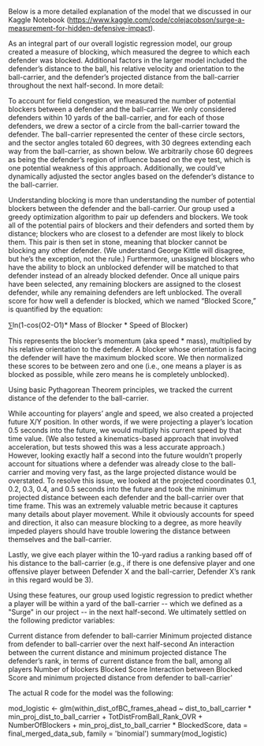 Below is a more detailed explanation of the model that we discussed in our Kaggle Notebook (https://www.kaggle.com/code/colejacobson/surge-a-measurement-for-hidden-defensive-impact). 

As an integral part of our overall logistic regression model, our group created a measure of blocking, which measured the degree to which each defender was blocked. Additional factors in the larger model included the defender’s distance to the ball, his relative velocity and orientation to the ball-carrier, and the defender’s projected distance from the ball-carrier throughout the next half-second. In more detail:

To account for field congestion, we measured the number of potential blockers between a defender and the ball-carrier. We only considered defenders within 10 yards of the ball-carrier, and for each of those defenders, we drew a sector of a circle from the ball-carrier toward the defender. The ball-carrier represented the center of these circle sectors, and the sector angles totaled 60 degrees, with 30 degrees extending each way from the ball-carrier, as shown below. We arbitrarily chose 60 degrees as being the defender’s region of influence based on the eye test, which is one potential weakness of this approach. Additionally, we could’ve dynamically adjusted the sector angles based on the defender’s distance to the ball-carrier.

Understanding blocking is more than understanding the number of potential blockers between the defender and the ball-carrier. Our group used a greedy optimization algorithm to pair up defenders and blockers. We took all of the potential pairs of blockers and their defenders and sorted them by distance; blockers who are closest to a defender are most likely to block them. This pair is then set in stone, meaning that blocker cannot be blocking any other defender. (We understand George Kittle will disagree, but he’s the exception, not the rule.) Furthermore, unassigned blockers who have the ability to block an unblocked defender will be matched to that defender instead of an already blocked defender. Once all unique pairs have been selected, any remaining blockers are assigned to the closest defender, while any remaining defenders are left unblocked. The overall score for how well a defender is blocked, which we named “Blocked Score,” is quantified by the equation:

 ⅀ln(1-cos(O2-O1)* Mass of Blocker * Speed of Blocker)
 
This represents the blocker’s momentum (aka speed * mass), multiplied by his relative orientation to the defender. A blocker whose orientation is facing the defender will have the maximum blocked score. We then normalized these scores to be between zero and one (i.e., one means a player is as blocked as possible, while zero means he is completely unblocked).

Using basic Pythagorean Theorem principles, we tracked the current distance of the defender to the ball-carrier. 

While accounting for players’ angle and speed, we also created a projected future X/Y position. In other words, if we were projecting a player’s location 0.5 seconds into the future, we would multiply his current speed by that time value. (We also tested a kinematics-based approach that involved acceleration, but tests showed this was a less accurate approach.) However, looking exactly half a second into the future wouldn’t properly account for situations where a defender was already close to the ball-carrier and moving very fast, as the large projected distance would be overstated. To resolve this issue, we looked at the projected coordinates 0.1, 0.2, 0.3, 0.4, and 0.5 seconds into the future and took the minimum projected distance between each defender and the ball-carrier over that time frame. This was an extremely valuable metric because it captures many details about player movement. While it obviously accounts for speed and direction, it also can measure blocking to a degree, as more heavily impeded players should have trouble lowering the distance between themselves and the ball-carrier.

Lastly, we give each player within the 10-yard radius a ranking based off of his distance to the ball-carrier (e.g., if there is one defensive player and one offensive player between Defender X and the ball-carrier, Defender X’s rank in this regard would be 3).

Using these features, our group used logistic regression to predict whether a player will be within a yard of the ball-carrier -- which we defined as a "Surge" in our project -- in the next half-second. We ultimately settled on the following predictor variables:

Current distance from defender to ball-carrier
Minimum projected distance from defender to ball-carrier over the next half-second
An interaction between the current distance and minimum projected distance
The defender’s rank, in terms of current distance from the ball, among all players
Number of blockers
Blocked Score 
Interaction between Blocked Score and minimum projected distance from defender to ball-carrier'

The actual R code for the model was the following:

mod_logistic <- glm(within_dist_ofBC_frames_ahead ~ dist_to_ball_carrier * min_proj_dist_to_ball_carrier +
                      TotDistFromBall_Rank_OVR + NumberOfBlockers + min_proj_dist_to_ball_carrier * BlockedScore, 
                    data = final_merged_data_sub, family = 'binomial')
summary(mod_logistic)
